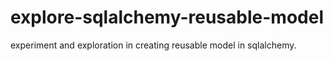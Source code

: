 # explore-sqlalchemy-reusable-model
experiment and exploration in creating reusable model in sqlalchemy.
